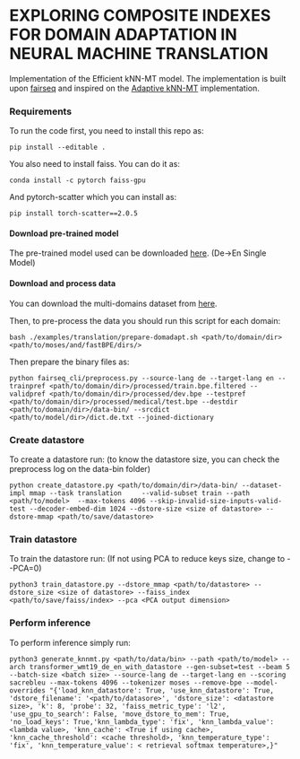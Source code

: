 # EXPLORING COMPOSITE INDEXES FOR DOMAIN ADAPTATION IN NEURAL MACHINE TRANSLATION 
Implementation of the Efficient kNN-MT model.
The implementation is built upon [fairseq](https://github.com/pytorch/fairseq) and inspired on the [Adaptive kNN-MT](https://github.com/zhengxxn/adaptive-knn-mt) implementation.

### Requirements

To run the code first, you need to install this repo as:

```
pip install --editable .
```

You  also need to install faiss. You can do it as:
```
conda install -c pytorch faiss-gpu
```
And  pytorch-scatter which you can install as:
```
pip install torch-scatter==2.0.5
```

####  Download pre-trained model
The pre-trained model used can be downloaded [here](https://github.com/pytorch/fairseq/blob/master/examples/wmt19/README.md). (De->En Single Model)

#### Download and process data
You can download the multi-domains dataset from [here](https://github.com/roeeaharoni/unsupervised-domain-clusters).

Then, to pre-process the data you should run this script for each domain:
```
bash ./examples/translation/prepare-domadapt.sh <path/to/domain/dir> <path/to/moses/and/fastBPE/dirs/>
```
Then prepare the binary files as:
```
python fairseq_cli/preprocess.py --source-lang de --target-lang en --trainpref <path/to/domain/dir>/processed/train.bpe.filtered --validpref <path/to/domain/dir>/processed/dev.bpe --testpref <path/to/domain/dir>/processed/medical/test.bpe --destdir <path/to/domain/dir>/data-bin/ --srcdict <path/to/model/dir>/dict.de.txt --joined-dictionary
```

### Create datastore
To create a datastore run: (to know the datastore size, you can check the preprocess log on the data-bin folder)
```
python create_datastore.py <path/to/domain/dir>/data-bin/ --dataset-impl mmap --task translation     --valid-subset train --path <path/to/model>  --max-tokens 4096 --skip-invalid-size-inputs-valid-test --decoder-embed-dim 1024 --dstore-size <size of datastore> --dstore-mmap <path/to/save/datastore>
```

### Train datastore
To train the datastore run: (If not using PCA to reduce keys size, change to --PCA=0)
```
python3 train_datastore.py --dstore_mmap <path/to/datastore> --dstore_size <size of datastore> --faiss_index <path/to/save/faiss/index> --pca <PCA output dimension>
```


### Perform inference
To perform inference simply run:
```
python3 generate_knnmt.py <path/to/data/bin> --path <path/to/model> --arch transformer_wmt19_de_en_with_datastore --gen-subset=test --beam 5 --batch-size <batch size> --source-lang de --target-lang en --scoring sacrebleu --max-tokens 4096 --tokenizer moses --remove-bpe --model-overrides "{'load_knn_datastore': True, 'use_knn_datastore': True, 'dstore_filename': '<path/to/datasore>', 'dstore_size': <datastore size>, 'k': 8, 'probe': 32, 'faiss_metric_type': 'l2', 'use_gpu_to_search': False, 'move_dstore_to_mem': True, 'no_load_keys': True,'knn_lambda_type': 'fix', 'knn_lambda_value': <lambda value>, 'knn_cache': <True if using cache>, 'knn_cache_threshold': <cache threshold>, 'knn_temperature_type': 'fix', 'knn_temperature_value': < retrieval softmax temperature>,}" 
```
